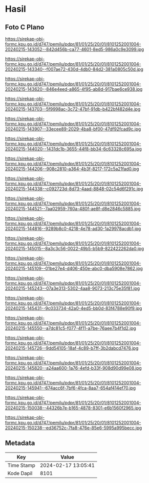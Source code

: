 # Hasil

## Foto C Plano

https://sirekap-obj-formc.kpu.go.id/d747/pemilu/pdpr/81/01/25/20/01/8101252001004-20240215-143052--842d456b-ca77-4601-8ed5-986a0c9e3099.jpg

https://sirekap-obj-formc.kpu.go.id/d747/pemilu/pdpr/81/01/25/20/01/8101252001004-20240215-143340--f007ae72-430d-4db0-84d2-381a0805c50d.jpg

https://sirekap-obj-formc.kpu.go.id/d747/pemilu/pdpr/81/01/25/20/01/8101252001004-20240215-143620--846e4eed-a865-4f95-ab8d-917bae6ce938.jpg

https://sirekap-obj-formc.kpu.go.id/d747/pemilu/pdpr/81/01/25/20/01/8101252001004-20240215-143703--5f9998ac-3c72-47bf-91db-b422bf482d4e.jpg

https://sirekap-obj-formc.kpu.go.id/d747/pemilu/pdpr/81/01/25/20/01/8101252001004-20240215-143907--33ecee89-2029-4ba8-bf00-47df92fcad9c.jpg

https://sirekap-obj-formc.kpu.go.id/d747/pemilu/pdpr/81/01/25/20/01/8101252001004-20240215-144020--1431dc1b-3655-44f8-bb34-6c63328c695a.jpg

https://sirekap-obj-formc.kpu.go.id/d747/pemilu/pdpr/81/01/25/20/01/8101252001004-20240215-144206--908c2810-a364-4b3f-8217-172c5a21fad0.jpg

https://sirekap-obj-formc.kpu.go.id/d747/pemilu/pdpr/81/01/25/20/01/8101252001004-20240215-144338--c092723d-8d73-4aad-8848-02c54d6f291c.jpg

https://sirekap-obj-formc.kpu.go.id/d747/pemilu/pdpr/81/01/25/20/01/8101252001004-20240215-144521--7aa02959-760a-480f-ae8f-d8e2846c5885.jpg

https://sirekap-obj-formc.kpu.go.id/d747/pemilu/pdpr/81/01/25/20/01/8101252001004-20240215-144816--9289b8c0-4218-4e78-ad30-1a29978acdb1.jpg

https://sirekap-obj-formc.kpu.go.id/d747/pemilu/pdpr/81/01/25/20/01/8101252001004-20240215-145015--8a3c3c56-0022-49b5-b5b9-822422262da0.jpg

https://sirekap-obj-formc.kpu.go.id/d747/pemilu/pdpr/81/01/25/20/01/8101252001004-20240215-145109--01be27e4-d406-450e-abc0-dba5908e7862.jpg

https://sirekap-obj-formc.kpu.go.id/d747/pemilu/pdpr/81/01/25/20/01/8101252001004-20240215-145243--07a3e313-5302-4aa8-9073-213c75e35f81.jpg

https://sirekap-obj-formc.kpu.go.id/d747/pemilu/pdpr/81/01/25/20/01/8101252001004-20240215-145431--9c033734-42a0-4ed5-bb0d-83f4788e90f9.jpg

https://sirekap-obj-formc.kpu.go.id/d747/pemilu/pdpr/81/01/25/20/01/8101252001004-20240215-145550--a7dc81c5-f077-4f11-a7be-76aee7b4f1d2.jpg

https://sirekap-obj-formc.kpu.go.id/d747/pemilu/pdpr/81/01/25/20/01/8101252001004-20240215-145726--9dd54105-18af-4c89-b7ff-3b2dabcd7476.jpg

https://sirekap-obj-formc.kpu.go.id/d747/pemilu/pdpr/81/01/25/20/01/8101252001004-20240215-145820--a24aa600-1a76-4efd-b33f-908d90d99e08.jpg

https://sirekap-obj-formc.kpu.go.id/d747/pemilu/pdpr/81/01/25/20/01/8101252001004-20240215-145941--674acc6f-7bf6-4fca-8aa7-654af414ef70.jpg

https://sirekap-obj-formc.kpu.go.id/d747/pemilu/pdpr/81/01/25/20/01/8101252001004-20240215-150038--44326b7e-b165-4878-8301-e6b1560f2965.jpg

https://sirekap-obj-formc.kpu.go.id/d747/pemilu/pdpr/81/01/25/20/01/8101252001004-20240215-150238--ed36752c-7fa8-476e-85e6-5995a995becc.jpg


## Metadata

| Key        | Value               |
| ---------- | ------------------- |
| Time Stamp | 2024-02-17 13:05:41 |
| Kode Dapil | 8101                |



